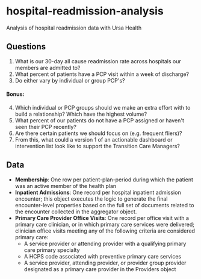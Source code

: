 # hospital-readmission-analysis
Analysis of hospital readmission data with Ursa Health

## Questions

1. What is our 30-day all cause readmission rate across hospitals our members are admitted to?
2. What percent of patients have a PCP visit within a week of discharge?
3. Do either vary by individual or group PCP's?

#### Bonus: 

4. Which individual or PCP groups should we make an extra effort with to build a relationship? Which have the highest volume?
5. What percent of our patients do not have a PCP assigned or haven't seen their PCP recently?
6. Are there certain patients we should focus on (e.g. frequent fliers)?
7. From this, what could a version 1 of an actionable dashboard or intervention list look like to support the Transition Care Managers?

## Data

- **Membership**: One row per patient-plan-period during which the patient was an active member of the health plan
- **Inpatient Admissions**: One record per hospital inpatient admission encounter; this object executes the logic to generate the final encounter-level properties based on the full set of documents related to the encounter collected in the aggregator object.
- **Primary Care Provider Office Visits**: One record per office visit with a primary care clinician, or in which primary care services were delivered; clinician office visits meeting any of the following criteria are considered primary care:
    -  A service provider or attending provider with a qualifying primary care primary specialty
    -  A HCPS code associated with preventive primary care services
    -  A service provider, attending provider, or provider group provider designated as a primary care provider in the Providers object
